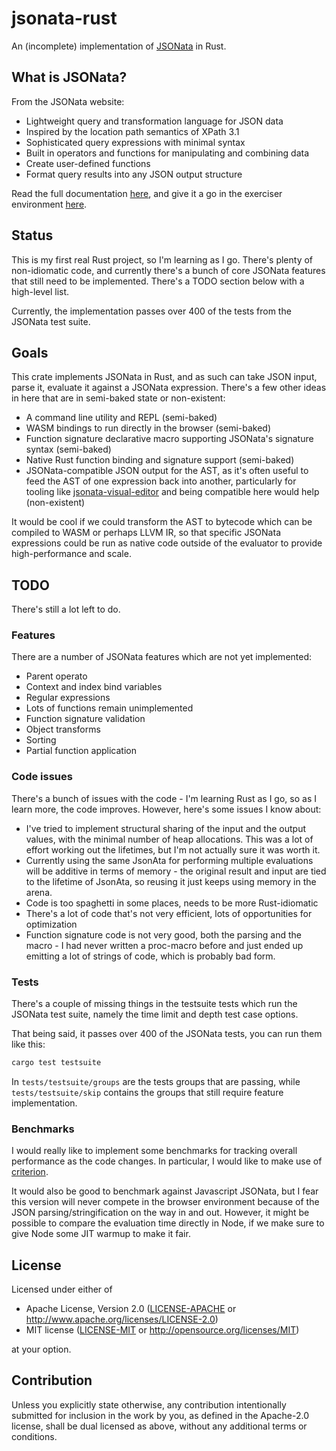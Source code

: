 # jsonata-rust

An (incomplete) implementation of [JSONata](https://jsonata.org) in Rust.

## What is JSONata?

From the JSONata website:

- Lightweight query and transformation language for JSON data
- Inspired by the location path semantics of XPath 3.1
- Sophisticated query expressions with minimal syntax
- Built in operators and functions for manipulating and combining data
- Create user-defined functions
- Format query results into any JSON output structure

Read the full documentation [here](https://docs.jsonata.org/overview.html), and give it a go in the exerciser environment [here](https://try.jsonata.org).

## Status

This is my first real Rust project, so I'm learning as I go. There's plenty of non-idiomatic code, and currently there's a bunch of core JSONata features that still need to be implemented. There's a TODO section below with a high-level list.

Currently, the implementation passes over 400 of the tests from the JSONata test suite.

## Goals

This crate implements JSONata in Rust, and as such can take JSON input, parse it, evaluate it against a JSONata expression. There's a few other ideas in here that are in semi-baked state or non-existent:

- A command line utility and REPL (semi-baked)
- WASM bindings to run directly in the browser (semi-baked)
- Function signature declarative macro supporting JSONata's signature syntax (semi-baked)
- Native Rust function binding and signature support (semi-baked)
- JSONata-compatible JSON output for the AST, as it's often useful to feed the AST of one expression back into another, particularly for tooling like [jsonata-visual-editor](https://github.com/jsonata-ui/jsonata-visual-editor) and being compatible here would help (non-existent)

It would be cool if we could transform the AST to bytecode which can be compiled to WASM or perhaps LLVM IR, so that specific JSONata expressions could be run as native code outside of the evaluator to provide high-performance and scale.

## TODO

There's still a lot left to do.

### Features

There are a number of JSONata features which are not yet implemented:

- Parent operato
- Context and index bind variables
- Regular expressions
- Lots of functions remain unimplemented
- Function signature validation
- Object transforms
- Sorting
- Partial function application

### Code issues

There's a bunch of issues with the code - I'm learning Rust as I go, so as I learn more, the code improves. However, here's some issues I know about:

- I've tried to implement structural sharing of the input and the output values, with the minimal number of heap allocations. This was a lot of effort working out the lifetimes, but I'm not actually sure it was worth it.
- Currently using the same JsonAta for performing multiple evaluations will be additive in terms of memory - the original result and input are tied to the lifetime of JsonAta, so reusing it just keeps using memory in the arena.
- Code is too spaghetti in some places, needs to be more Rust-idiomatic
- There's a lot of code that's not very efficient, lots of opportunities for optimization
- Function signature code is not very good, both the parsing and the macro - I had never written a proc-macro before and just ended up emitting a lot of strings of code, which is probably bad form.

### Tests

There's a couple of missing things in the testsuite tests which run the JSONata test suite, namely the time limit and depth test case options.

That being said, it passes over 400 of the JSONata tests, you can run them like this:

```bash
cargo test testsuite
```

In `tests/testsuite/groups` are the tests groups that are passing, while `tests/testsuite/skip` contains the groups that still require feature implementation.

### Benchmarks

I would really like to implement some benchmarks for tracking overall performance as the code changes.
In particular, I would like to make use of [criterion](https://docs.rs/criterion/latest/criterion/).

It would also be good to benchmark against Javascript JSONata, but I fear this version will never
compete in the browser environment because of the JSON parsing/stringification on the way in and out.
However, it might be possible to compare the evaluation time directly in Node, if we make sure to give Node some JIT warmup to make it fair.

## License

Licensed under either of

- Apache License, Version 2.0
  ([LICENSE-APACHE](LICENSE-APACHE) or http://www.apache.org/licenses/LICENSE-2.0)
- MIT license
  ([LICENSE-MIT](LICENSE-MIT) or http://opensource.org/licenses/MIT)

at your option.

## Contribution

Unless you explicitly state otherwise, any contribution intentionally submitted
for inclusion in the work by you, as defined in the Apache-2.0 license, shall be
dual licensed as above, without any additional terms or conditions.
